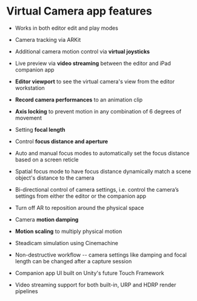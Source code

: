 # Virtual Camera app features

* Works in both editor edit and play modes

* Camera tracking via ARKit

* Additional camera motion control via **virtual joysticks**

* Live preview via **video streaming** between the editor and iPad companion app

* **Editor viewport** to see the virtual camera's view from the editor workstation

* **Record camera performances** to an animation clip

* **Axis locking** to prevent motion in any combination of 6 degrees of movement

* Setting **focal length**

* Control **focus distance and aperture**

* Auto and manual focus modes to automatically set the focus distance based on a screen reticle

* Spatial focus mode to have focus distance dynamically match a scene object's distance to the camera

* Bi-directional control of camera settings, i.e. control the camera’s settings from either the editor or the companion app

* Turn off AR to reposition around the physical space

* Camera **motion damping**

* **Motion scaling** to multiply physical motion

* Steadicam simulation using Cinemachine

* Non-destructive workflow -- camera settings like damping and focal length can be changed after a capture session

* Companion app UI built on Unity's future Touch Framework

* Video streaming support for both built-in, URP and HDRP render pipelines
